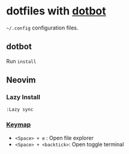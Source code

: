 # dotfiles with [dotbot](https://github.com/anishathalye/dotbot)

`~/.config` configuration files.

## dotbot

Run `install`

## Neovim

### Lazy Install

```vim
:Lazy sync
```

### [Keymap](./tools/nvim/lua/keymap.lua)

- `<Space> + e` : Open file explorer
- `<Space> + <backtick>`: Open toggle terminal
